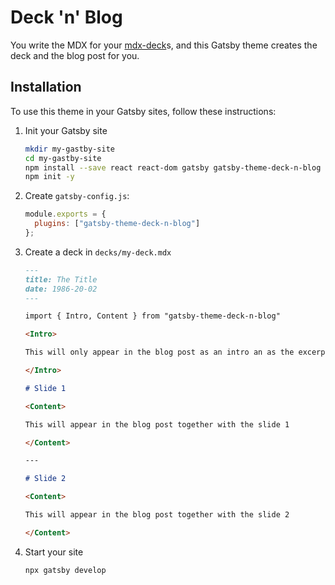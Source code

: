 # Deck 'n' Blog

You write the MDX for your [mdx-deck](https://github.com/jxnblk/mdx-deck)s, and this Gatsby theme creates the deck and the blog post for you.

## Installation

To use this theme in your Gatsby sites, follow these instructions:

1. Init your Gatsby site

   ```sh
   mkdir my-gastby-site
   cd my-gastby-site
   npm install --save react react-dom gatsby gatsby-theme-deck-n-blog
   npm init -y
   ```

1. Create `gatsby-config.js`:

   ```js
   module.exports = {
     plugins: ["gatsby-theme-deck-n-blog"]
   };
   ```

1. Create a deck in `decks/my-deck.mdx`

   ```md
   ---
   title: The Title
   date: 1986-20-02
   ---

   import { Intro, Content } from "gatsby-theme-deck-n-blog"

   <Intro>

   This will only appear in the blog post as an intro an as the excerpt.

   </Intro>

   # Slide 1

   <Content>

   This will appear in the blog post together with the slide 1

   </Content>

   ---

   # Slide 2

   <Content>

   This will appear in the blog post together with the slide 2

   </Content>
   ```

1. Start your site

   ```sh
   npx gatsby develop
   ```
